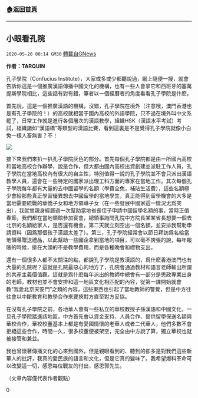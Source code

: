 ###  [:house:返回首頁](https://github.com/ourhimalayas/txt)
---

## 小眼看孔院
`2020-05-20 00:14 GM30` [轉載自GNews](https://gnews.org/zh-hant/207569/)

**作者：TARQUIN**

孔子學院（Confucius Institute），大家或多或少都聽說過，網上隨便一搜，就會告訴你這是一個推廣漢語傳播中國文化的機構，也有一些人會拿它和西班牙的塞萬提斯學院相比，這些話有對有錯，筆者以一個經曆者的角度看看孔子學院是什麽。

首先說，這是一個推廣漢語的機構，沒錯，孔子學院在境外（注意哦，澳門香港也是有孔子學院的！）的高校就相當于國內高校的外語學院，只不過在境外叫中文系罷了，日常工作就是進行各個層次的漢語教學，組織HSK（漢語水平考試）考試，組織諸如“漢語橋”等類型的漢語比賽，看到這裏是不是覺得孔子學院就像小白兔一樣人畜無害？不！

![](https://s3.amazonaws.com/gnews-media-offload/wp-content/uploads/2020/05/20001148/image0-146-1.jpg)

接下來我們來扒一扒孔子學院灰色的部分。首先每個孔子學院都是由一所國內高校和當地高校合作辦學，說是合作，但大都由國內高校出資創建並派駐工作人員，孔子學院在當地高校內有很大的自主性，特別值得一說的孔子學院並不會只派出漢語教學人員，還會在一些特定的國家派出理工科方面的專家在當地工作。其次每個孔子學院每年都有大量的去中國留學的名額（學費全免，補貼生活費），這些名額極少會給那些真正學習優異想去中國留學的當地學生，真正能得到留學機會的大多是當地需要統戰的華僑子女和地方領導子女（在一些發展中國家這一情況尤爲突出），我就曾親身經曆過一次幫助當地省長侄子申請中國留學名額的事，當時正值春節，我們都在當地領館參加宴會，總領事詢問孔院中方院長某某省長想要一個去北京的名額給家人，是否還有機會，第二天就立刻空出一個名額，並安排我幫助申請資料（因爲那個孩子漢語太差了）。第三，孔子學院經常會以節日拜訪爲名給當地領導贈送禮品，以此幫助一些國企拿到當地的項目，可以毫不誇張的說，每年報賬的時候，排在大頭的不是教學費用，而是各種晚會和禮物支出。

還有一個很多人都不太關注的點，都說孔子學院是教漢語的，爲什麽香港澳門也有大量的孔院呢？這就是孔院最惡心的地方了，孔院會通過教材和語言老師輸出所謂的共産主義價值觀，這就是爲什麽每年派出的教師中總會有一部分是思政專業出身的老師，教材也並不會安排和這一地區文化相匹配的內容，從第一課開始就會教“我愛北京天安門”之類的內容，這些東西也引起了當地教師的警覺，但是中方往往會以中斷教育和教學合作來要挾對方直至對方妥協。

在沒有孔子學院之前，各地華人會有一些私立的華校教授子孫漢語和中國文化，一旦孔子學院踏進該地區，中方首先會以資金支持、人員合作、提供留學保送名額與華校合作，華校校董基本上都是有愛國情懷的老華人或者二代華人，他們多數不會拒絕這些合作，時間一久，很多校董便被架空，完全由中方說了算，獨立華校也就被接管和兼並。

我也曾懷著傳播文化的心來到國外，但是親眼看到的、聽到的卻多是對我們這些新華人的批評，我真的愛民族的語言和文化，但是它真的變味了。我希望爆料革命可以改變這一切，感恩每位戰友的付出，感恩郭先生。

（文章內容僅代表作者觀點）

0
